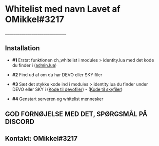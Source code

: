 # Whitelist med navn Lavet af OMikkel#3217
**______________________________**

## Installation

- **#1** Erstat funktionen ch_whitelist i modules > identity.lua med det kode du finder i ([admin.lua](admin.lua))

- **#2** Find ud af om du har DEVO eller SKY filer

- **#3** Sæt det stykke kode ind i modules > identity.lua du finder under DEVO eller SKY i ([Kode til devofiler](identity.lua#L1))  -  ([Kode til skyfiler](identity.lua#L42))

- **#4** Genstart serveren og whitelist mennesker

## GOD FORNØJELSE MED DET, SPØRGSMÅL PÅ DISCORD
## Kontakt: OMikkel#3217
